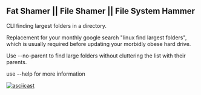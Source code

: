 ## Fat Shamer || File Shamer || File System Hammer

CLI finding largest folders in a directory.

Replacement for your monthly google search "linux find largest folders", which is usually required before updating your morbidly obese hard drive.

Use --no-parent to find large folders without cluttering the list with their parents.

use --help for more information

[![asciicast](https://asciinema.org/a/Gnk7kB67ZA99aXYezbsuXnLNt.svg)](https://asciinema.org/a/Gnk7kB67ZA99aXYezbsuXnLNt)
